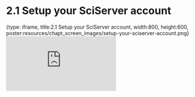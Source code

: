 # 2.1 Setup your SciServer account
 
{type: iframe, title:2.1 Setup your SciServer account, width:800, height:600, poster:resources/chapt_screen_images/setup-your-sciserver-account.png}
![](https://sayumiyork.github.io/miniCURE-16S_Test/setup-your-sciserver-account.html)
 

 
